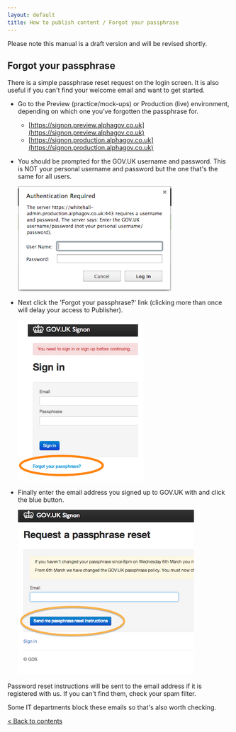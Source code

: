 ```yaml
---
layout: default
title: How to publish content / Forgot your passphrase
---
```


Please note this manual is a draft version and will be revised shortly.

## Forgot your passphrase

There is a simple passphrase reset request on the login screen. It is also useful if you can't find your welcome email and want to get started.

* Go to the Preview (practice/mock-ups) or Production (live) environment, depending on which one you’ve forgotten the passphrase for.

   * [https://signon.preview.alphagov.co.uk](https://signon.preview.alphagov.co.uk)
   * [https://signon.production.alphagov.co.uk](https://signon.production.alphagov.co.uk)

* You should be prompted for the GOV.UK username and password. This is NOT your personal username and password but the one that's the same for all users.

   ![Get an account 5](get-an-account-5.png)

* Next click the 'Forgot your passphrase?' link (clicking more than once will delay your access to Publisher).

   ![Forgot your password 1](forgot-your-password-1.png)

* Finally enter the email address you signed up to GOV.UK with and click the blue button. 

   ![Forgot your password 2](forgot-your-password-2.png)

Password reset instructions will be sent to the email address if it is registered with us. If you can't find them, check your spam filter.

Some IT departments block these emails so that's also worth checking.

[< Back to contents](http://alphagov.github.io/inside-government-admin-guide/)
